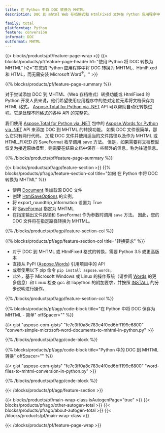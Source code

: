 ```yaml
---
title: 在 Python 中将 DOC 转换为 MHTML
description: DOC 到 mhtml Web 存档格式和 HtmlFixed 文件在 Python 应用程序中的转换，无需使用 Microsoft Word 

family: total
platformtag: Python
feature: conversion
informat: DOC
outformat: MHTML
---
```

{{< blocks/products/pf/feature-page-wrap >}}
{{< blocks/products/pf/feature-page-header h1="使用 Python 将 DOC 转换为 MHTML" h2="在您的 Python 应用程序中将 DOC 转换为 MHTML、HtmlFixed 和 HTML，而无需安装 Microsoft Word<sup>&reg;</sup>。" >}}

{{% blocks/products/pf/feature-page-summary %}}

对于尝试添加 DOC 到 MHTML（Web 存档格式）转换功能或 HtmlFixed 的 Python 开发人员来说，他们希望使用应用程序中的绝对定位元素将文档保存为 HTML 格式。 [Aspose.Total for Python via .NET](https://products.aspose.com/total/python-net/) API 可以帮助自动化转换过程。它是处理不同格式的各种 API 的完整包。 

我们使用 [Aspose.Total for Python via .NET](https://products.aspose.com/total/python-net/) 包中的 [Aspose.Words for Python via .NET](https://products.aspose.com/words/python-net/) API 来添加 DOC 到 MHTML 的转换功能。 如果 DOC 文件很简单，那么它只有两行代码。 加载 DOC 文件并使用适当的文件路径以及作为 MHTML 或 HTML_FIXED 的 SaveFormat 枚举调用 save 方法。 但是，如果需要将文档模型恢复为接近原始模型，则需要在结果文档中保存一些额外的信息，称为往返信息。

{{% /blocks/products/pf/feature-page-summary %}}

{{< blocks/products/pf/agp/feature-section >}}
{{% blocks/products/pf/agp/feature-section-col title="如何 在 Python 中将 DOC 转换为 MHTML" %}}
- 使用 [Document](https://reference.aspose.com/words/python-net/aspose.words/document/) 类加载源 DOC 文件
- 创建 [HtmlSaveOptions](https://reference.aspose.com/words/python-net/aspose.words.saving/htmlsaveoptions/) 的实例。
- 将 export_roundtrip_information 设置为 True
- 将 [SaveFormat](https://reference.aspose.com/words/python-net/aspose.words/saveformat/) 指定为 MHTML
- 在指定输出文件路径和 SaveFormat 作为参数时调用 `save` 方法。 因此，您的 DOC 文件将在指定路径转换为 MHTML。

{{% /blocks/products/pf/agp/feature-section-col %}}

{{% blocks/products/pf/agp/feature-section-col title="转换要求" %}}

- 对于 DOC 到 MHTML 或 HtmlFixed 格式的转换，需要 Python 3.5 或更高版本
- 直接从 PyPI ([Aspose.Words](https://pypi.org/project/aspose-words/)) 引用项目中的 API
- 或者使用以下 pip 命令 ```pip install aspose.words```。
- 此外，基于 Microsoft Windows 或 Linux 的操作系统（请参阅 [Words](https://docs.aspose.com/words/python-net/system-requirements/) 的更多信息）和 Linux 检查 gcc 和 libpython 的附加要求，并按照 [INSTALL](https://docs.aspose.com/words/python-net/installation/) 的分步说明进行操作。
 

{{% /blocks/products/pf/agp/feature-section-col %}}

{{% blocks/products/pf/agp/code-block title="在 Python 中将 DOC 保存为 MHTML - 简单" offSpacer="" %}}

{{< gist "aspose-com-gists" "fe7c3ff0a8c783e4f0ed6bff199c6800" "convert-simple-microsoft-word-documents-to-mhtml-in-python.py" >}}

{{% /blocks/products/pf/agp/code-block %}}

{{% blocks/products/pf/agp/code-block title="Python 中的 DOC 到 MHTML 转换" offSpacer="" %}}

{{< gist "aspose-com-gists" "fe7c3ff0a8c783e4f0ed6bff199c6800" "word-files-to-mhtml-conversion-in-python.py" >}}

{{% /blocks/products/pf/agp/code-block %}}

{{< /blocks/products/pf/agp/feature-section >}}

{{< blocks/products/pf/main-wrap-class isAutogenPage="true" >}}
{{< blocks/products/pf/agp/other-autogen-total >}}
{{< blocks/products/pf/agp/about-autogen-total >}}
{{< /blocks/products/pf/main-wrap-class >}}

{{< /blocks/products/pf/feature-page-wrap >}}